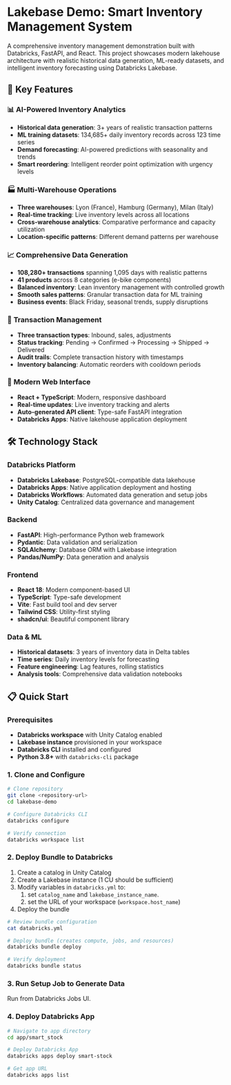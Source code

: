 # Lakebase Demo: Smart Inventory Management System

A comprehensive inventory management demonstration built with Databricks, FastAPI, and React. This project showcases modern lakehouse architecture with realistic historical data generation, ML-ready datasets, and intelligent inventory forecasting using Databricks Lakebase.

## 🚀 Key Features

### 📊 **AI-Powered Inventory Analytics**
- **Historical data generation**: 3+ years of realistic transaction patterns
- **ML training datasets**: 134,685+ daily inventory records across 123 time series
- **Demand forecasting**: AI-powered predictions with seasonality and trends
- **Smart reordering**: Intelligent reorder point optimization with urgency levels

### 🏭 **Multi-Warehouse Operations**
- **Three warehouses**: Lyon (France), Hamburg (Germany), Milan (Italy)
- **Real-time tracking**: Live inventory levels across all locations
- **Cross-warehouse analytics**: Comparative performance and capacity utilization
- **Location-specific patterns**: Different demand patterns per warehouse

### 📈 **Comprehensive Data Generation**
- **108,280+ transactions** spanning 1,095 days with realistic patterns
- **41 products** across 8 categories (e-bike components)
- **Balanced inventory**: Lean inventory management with controlled growth
- **Smooth sales patterns**: Granular transaction data for ML training
- **Business events**: Black Friday, seasonal trends, supply disruptions

### 🔄 **Transaction Management**
- **Three transaction types**: Inbound, sales, adjustments
- **Status tracking**: Pending → Confirmed → Processing → Shipped → Delivered
- **Audit trails**: Complete transaction history with timestamps
- **Inventory balancing**: Automatic reorders with cooldown periods

### 📱 **Modern Web Interface**
- **React + TypeScript**: Modern, responsive dashboard
- **Real-time updates**: Live inventory tracking and alerts
- **Auto-generated API client**: Type-safe FastAPI integration
- **Databricks Apps**: Native lakehouse application deployment

## 🛠️ Technology Stack

### Databricks Platform
- **Databricks Lakebase**: PostgreSQL-compatible data lakehouse
- **Databricks Apps**: Native application deployment and hosting
- **Databricks Workflows**: Automated data generation and setup jobs
- **Unity Catalog**: Centralized data governance and management

### Backend
- **FastAPI**: High-performance Python web framework
- **Pydantic**: Data validation and serialization
- **SQLAlchemy**: Database ORM with Lakebase integration
- **Pandas/NumPy**: Data generation and analysis

### Frontend
- **React 18**: Modern component-based UI
- **TypeScript**: Type-safe development
- **Vite**: Fast build tool and dev server
- **Tailwind CSS**: Utility-first styling
- **shadcn/ui**: Beautiful component library

### Data & ML
- **Historical datasets**: 3 years of inventory data in Delta tables
- **Time series**: Daily inventory levels for forecasting
- **Feature engineering**: Lag features, rolling statistics
- **Analysis tools**: Comprehensive data validation notebooks

## 📋 Quick Start

### Prerequisites
- **Databricks workspace** with Unity Catalog enabled
- **Lakebase instance** provisioned in your workspace
- **Databricks CLI** installed and configured
- **Python 3.8+** with `databricks-cli` package

### 1. Clone and Configure
```bash
# Clone repository
git clone <repository-url>
cd lakebase-demo

# Configure Databricks CLI
databricks configure

# Verify connection
databricks workspace list
```

### 2. Deploy Bundle to Databricks

1. Create a catalog in Unity Catalog
2. Create a Lakebase instance (1 CU should be sufficient)
3. Modify variables in `databricks.yml` to:
   1. set `catalog_name` and `lakebase_instance_name`.
   2. set the URL of your workspace (`workspace.host_name`)
4. Deploy the bundle

```bash
# Review bundle configuration
cat databricks.yml

# Deploy bundle (creates compute, jobs, and resources)
databricks bundle deploy

# Verify deployment
databricks bundle status
```

### 3. Run Setup Job to Generate Data

Run from Databricks Jobs UI.

### 4. Deploy Databricks App
```bash
# Navigate to app directory
cd app/smart_stock

# Deploy Databricks App
databricks apps deploy smart-stock

# Get app URL
databricks apps list
```
